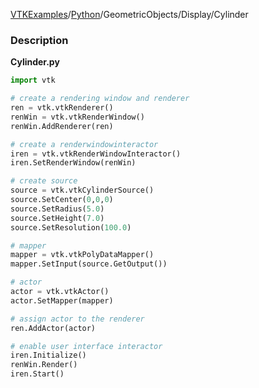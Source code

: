 [VTKExamples](/index/)/[Python](/Python)/GeometricObjects/Display/Cylinder

### Description
[]([Image:Cylinder.png])

**Cylinder.py**
```python
import vtk

# create a rendering window and renderer
ren = vtk.vtkRenderer()
renWin = vtk.vtkRenderWindow()
renWin.AddRenderer(ren)

# create a renderwindowinteractor
iren = vtk.vtkRenderWindowInteractor()
iren.SetRenderWindow(renWin)

# create source
source = vtk.vtkCylinderSource()
source.SetCenter(0,0,0)
source.SetRadius(5.0)
source.SetHeight(7.0)
source.SetResolution(100.0)

# mapper
mapper = vtk.vtkPolyDataMapper()
mapper.SetInput(source.GetOutput())

# actor
actor = vtk.vtkActor()
actor.SetMapper(mapper)

# assign actor to the renderer
ren.AddActor(actor)

# enable user interface interactor
iren.Initialize()
renWin.Render()
iren.Start()
```
